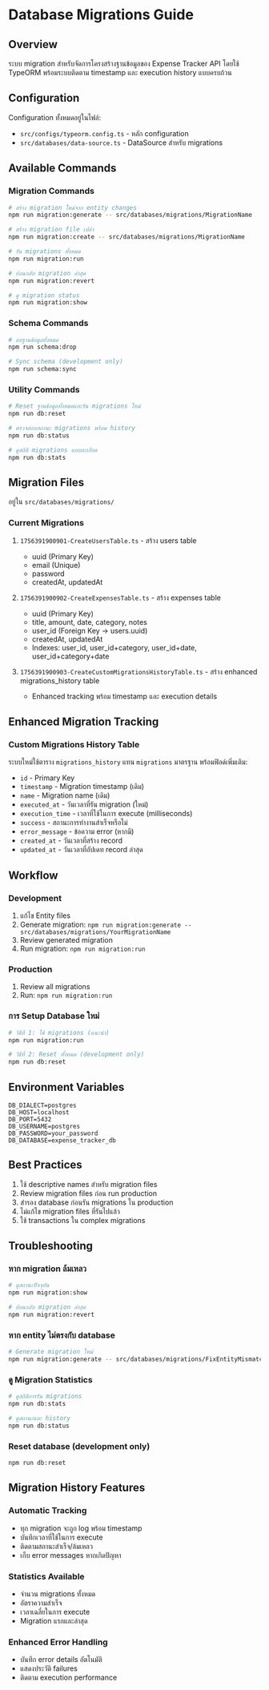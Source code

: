 # Database Migrations Guide

## Overview
ระบบ migration สำหรับจัดการโครงสร้างฐานข้อมูลของ Expense Tracker API โดยใช้ TypeORM พร้อมระบบติดตาม timestamp และ execution history แบบครบถ้วน

## Configuration
Configuration ทั้งหมดอยู่ในไฟล์:
- `src/configs/typeorm.config.ts` - หลัก configuration
- `src/databases/data-source.ts` - DataSource สำหรับ migrations

## Available Commands

### Migration Commands
```bash
# สร้าง migration ใหม่จาก entity changes
npm run migration:generate -- src/databases/migrations/MigrationName

# สร้าง migration file เปล่า
npm run migration:create -- src/databases/migrations/MigrationName

# รัน migrations ทั้งหมด
npm run migration:run

# ย้อนกลับ migration ล่าสุด
npm run migration:revert

# ดู migration status
npm run migration:show
```

### Schema Commands
```bash
# ลบฐานข้อมูลทั้งหมด
npm run schema:drop

# Sync schema (development only)
npm run schema:sync
```

### Utility Commands
```bash
# Reset ฐานข้อมูลทั้งหมดและรัน migrations ใหม่
npm run db:reset

# ตรวจสอบสถานะ migrations พร้อม history
npm run db:status

# ดูสถิติ migrations แบบละเอียด
npm run db:stats
```

## Migration Files
อยู่ใน `src/databases/migrations/`

### Current Migrations
1. `1756391900901-CreateUsersTable.ts` - สร้าง users table
   - uuid (Primary Key)
   - email (Unique)
   - password
   - createdAt, updatedAt

2. `1756391900902-CreateExpensesTable.ts` - สร้าง expenses table
   - uuid (Primary Key)
   - title, amount, date, category, notes
   - user_id (Foreign Key → users.uuid)
   - createdAt, updatedAt
   - Indexes: user_id, user_id+category, user_id+date, user_id+category+date

3. `1756391900903-CreateCustomMigrationsHistoryTable.ts` - สร้าง enhanced migrations_history table
   - Enhanced tracking พร้อม timestamp และ execution details

## Enhanced Migration Tracking

### Custom Migrations History Table
ระบบใหม่ใช้ตาราง `migrations_history` แทน `migrations` มาตรฐาน พร้อมฟิลด์เพิ่มเติม:

- `id` - Primary Key
- `timestamp` - Migration timestamp (เดิม)
- `name` - Migration name (เดิม) 
- `executed_at` - วันเวลาที่รัน migration (ใหม่)
- `execution_time` - เวลาที่ใช้ในการ execute (milliseconds)
- `success` - สถานะการทำงานสำเร็จหรือไม่
- `error_message` - ข้อความ error (หากมี)
- `created_at` - วันเวลาที่สร้าง record
- `updated_at` - วันเวลาที่อัปเดท record ล่าสุด

## Workflow

### Development
1. แก้ไข Entity files
2. Generate migration: `npm run migration:generate -- src/databases/migrations/YourMigrationName`
3. Review generated migration
4. Run migration: `npm run migration:run`

### Production
1. Review all migrations
2. Run: `npm run migration:run`

### การ Setup Database ใหม่
```bash
# วิธีที่ 1: ใช้ migrations (แนะนำ)
npm run migration:run

# วิธีที่ 2: Reset ทั้งหมด (development only)
npm run db:reset
```

## Environment Variables
```env
DB_DIALECT=postgres
DB_HOST=localhost
DB_PORT=5432
DB_USERNAME=postgres
DB_PASSWORD=your_password
DB_DATABASE=expense_tracker_db
```

## Best Practices
1. ใช้ descriptive names สำหรับ migration files
2. Review migration files ก่อน run production
3. สำรอง database ก่อนรัน migrations ใน production
4. ไม่แก้ไข migration files ที่รันไปแล้ว
5. ใช้ transactions ใน complex migrations

## Troubleshooting

### หาก migration ล้มเหลว
```bash
# ดูสถานะปัจจุบัน
npm run migration:show

# ย้อนกลับ migration ล่าสุด
npm run migration:revert
```

### หาก entity ไม่ตรงกับ database
```bash
# Generate migration ใหม่
npm run migration:generate -- src/databases/migrations/FixEntityMismatch
```

### ดู Migration Statistics
```bash
# ดูสถิติการรัน migrations
npm run db:stats

# ดูสถานะและ history
npm run db:status
```

### Reset database (development only)
```bash
npm run db:reset
```

## Migration History Features

### Automatic Tracking
- ทุก migration จะถูก log พร้อม timestamp
- บันทึกเวลาที่ใช้ในการ execute
- ติดตามสถานะสำเร็จ/ล้มเหลว
- เก็บ error messages หากเกิดปัญหา

### Statistics Available
- จำนวน migrations ทั้งหมด
- อัตราความสำเร็จ
- เวลาเฉลี่ยในการ execute
- Migration แรกและล่าสุด

### Enhanced Error Handling
- บันทึก error details อัตโนมัติ
- แสดงประวัติ failures
- ติดตาม execution performance
